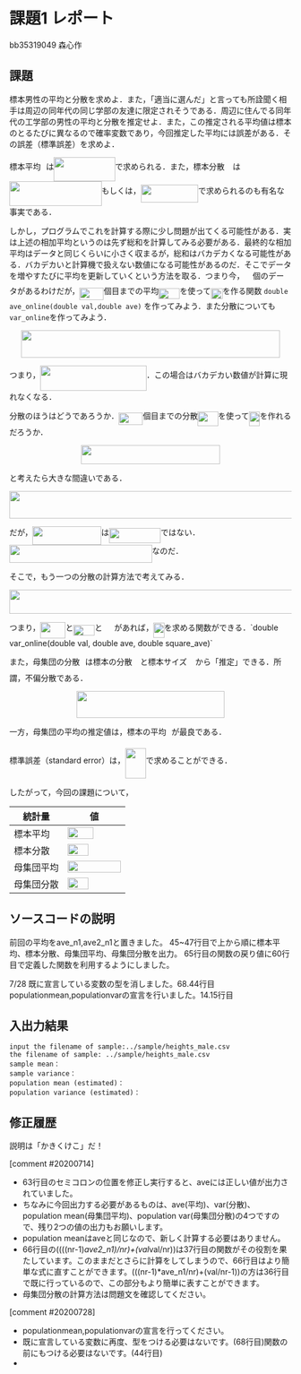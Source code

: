 # 課題1 レポート

bb35319049 森心作

## 課題

標本男性の平均と分散を求めよ．また，「適当に選んだ」と言っても所詮聞く相手は周辺の同年代の同じ学部の友達に限定されそうである．周辺に住んでる同年代の工学部の男性の平均と分散を推定せよ．また，この推定される平均値は標本のとるたびに異なるので確率変数であり，今回推定した平均には誤差がある．その誤差（標準誤差）を求めよ．
   
標本平均<img src="/k01/tex/33717a96ef162d4ca3780ca7d161f7ad.svg?invert_in_darkmode&sanitize=true" align=middle width=9.39498779999999pt height=18.666631500000015pt/>は<img src="/k01/tex/62b894bfb44d2b063162fb22902c5464.svg?invert_in_darkmode&sanitize=true" align=middle width=109.25130645pt height=43.42856099999997pt/>で求められる．また，標本分散<img src="/k01/tex/f8c439f4893e23a4e7a8d09507bd0082.svg?invert_in_darkmode&sanitize=true" align=middle width=14.25802619999999pt height=26.76175259999998pt/>は<img src="/k01/tex/99b526b607166477d1a8cfbed3ba27b1.svg?invert_in_darkmode&sanitize=true" align=middle width=164.58227939999998pt height=43.42856099999997pt/>もしくは，<img src="/k01/tex/f5b0825f5bfa1b5c1738c1014075e5d6.svg?invert_in_darkmode&sanitize=true" align=middle width=102.59112764999999pt height=31.360807499999982pt/>で求められるのも有名な事実である．

しかし，プログラムでこれを計算する際に少し問題が出てくる可能性がある．実は上述の相加平均というのは先ず総和を計算してみる必要がある．最終的な相加平均はデータと同じくらいに小さく収まるが，総和はバカデカくなる可能性がある．バカデカいと計算機で扱えない数値になる可能性があるのだ．そこでデータを増やすたびに平均を更新していくという方法を取る．つまり今，<img src="/k01/tex/f9c4988898e7f532b9f826a75014ed3c.svg?invert_in_darkmode&sanitize=true" align=middle width=14.99998994999999pt height=22.465723500000017pt/>個のデータがあるわけだが，<img src="/k01/tex/e35caf405a5e9b4afd75a0d338c4dc12.svg?invert_in_darkmode&sanitize=true" align=middle width=43.31036984999999pt height=22.465723500000017pt/>個目までの平均<img src="/k01/tex/c5c0ed8b8025fcf4fced515d8205661e.svg?invert_in_darkmode&sanitize=true" align=middle width=37.86769634999999pt height=18.666631500000015pt/>を使って<img src="/k01/tex/23c4750b22d8eb4653f6d92a9b148ced.svg?invert_in_darkmode&sanitize=true" align=middle width=21.04114979999999pt height=18.666631500000015pt/>を作る関数 `double ave_online(double val,double ave)` を作ってみよう．また分散についても `var_online`を作ってみよう．
   
<p align="center"><img src="/k01/tex/c6844df0b4a6306cb7eb1bf734ed4c93.svg?invert_in_darkmode&sanitize=true" align=middle width=461.71853639999995pt height=49.315569599999996pt/></p>
   
つまり，<img src="/k01/tex/f22a2f1c337be4beb1f1f5e0ef911e57.svg?invert_in_darkmode&sanitize=true" align=middle width=189.80322735pt height=44.70706679999999pt/>．この場合はバカデカい数値が計算に現れなくなる．
   
分散のほうはどうであろうか．<img src="/k01/tex/e35caf405a5e9b4afd75a0d338c4dc12.svg?invert_in_darkmode&sanitize=true" align=middle width=43.31036984999999pt height=22.465723500000017pt/>個目までの分散<img src="/k01/tex/dca72d5952416399a081461dc157be89.svg?invert_in_darkmode&sanitize=true" align=middle width=36.17818709999999pt height=26.76175259999998pt/>を使って<img src="/k01/tex/34ac2553ddb07b4f0173d7b00d7beff4.svg?invert_in_darkmode&sanitize=true" align=middle width=19.351640549999992pt height=26.76175259999998pt/>を作れるだろうか．
   
<p align="center"><img src="/k01/tex/a7d004a72e4a1ee153aefc6cf40b7667.svg?invert_in_darkmode&sanitize=true" align=middle width=248.53833509999995pt height=33.62942055pt/></p>
と考えたら大きな間違いである．
   
<p align="center"><img src="/k01/tex/d1471055f059612969f03b19b21b9cae.svg?invert_in_darkmode&sanitize=true" align=middle width=699.4521533999999pt height=49.315569599999996pt/></p>
だが，<img src="/k01/tex/fd66eb8c7c7b6e2e3b5bb491cb70a92f.svg?invert_in_darkmode&sanitize=true" align=middle width=122.80621814999999pt height=32.256008400000006pt/>は<img src="/k01/tex/808a43f38591a24867c3ae8460c78e97.svg?invert_in_darkmode&sanitize=true" align=middle width=92.27398949999998pt height=26.76175259999998pt/>ではない．<img src="/k01/tex/c7a04cb0f6e41e25b63b0d907c82994a.svg?invert_in_darkmode&sanitize=true" align=middle width=254.64626385pt height=32.256008400000006pt/>なのだ．

そこで，もう一つの分散の計算方法で考えてみる．
<p align="center"><img src="/k01/tex/b1cf5cc9666673f63964890d3717a06c.svg?invert_in_darkmode&sanitize=true" align=middle width=531.9260562pt height=42.80407395pt/></p>
つまり，<img src="/k01/tex/cc387459ad627ae81e81f24d9d2f16c3.svg?invert_in_darkmode&sanitize=true" align=middle width=45.24213374999999pt height=28.840171800000025pt/>と<img src="/k01/tex/c5c0ed8b8025fcf4fced515d8205661e.svg?invert_in_darkmode&sanitize=true" align=middle width=37.86769634999999pt height=18.666631500000015pt/>と<img src="/k01/tex/819cf0f93ca7b69442bb3e1ea8a270e0.svg?invert_in_darkmode&sanitize=true" align=middle width=21.04114979999999pt height=14.15524440000002pt/>があれば，<img src="/k01/tex/34ac2553ddb07b4f0173d7b00d7beff4.svg?invert_in_darkmode&sanitize=true" align=middle width=19.351640549999992pt height=26.76175259999998pt/>を求める関数ができる．`double var_online(double val, double ave, double square_ave)`

また，母集団の分散<img src="/k01/tex/f9eb4bfe9ecef350d36eb594dff3911b.svg?invert_in_darkmode&sanitize=true" align=middle width=9.41027339999999pt height=14.15524440000002pt/>は標本の分散<img src="/k01/tex/f8c439f4893e23a4e7a8d09507bd0082.svg?invert_in_darkmode&sanitize=true" align=middle width=14.25802619999999pt height=26.76175259999998pt/>と標本サイズ<img src="/k01/tex/f9c4988898e7f532b9f826a75014ed3c.svg?invert_in_darkmode&sanitize=true" align=middle width=14.99998994999999pt height=22.465723500000017pt/>から「推定」できる．所謂，不偏分散である．
<p align="center"><img src="/k01/tex/a11cea52a2d8e58fafdb308f98840cdf.svg?invert_in_darkmode&sanitize=true" align=middle width=263.12654445pt height=47.806078649999996pt/></p>
一方，母集団の平均の推定値は，標本の平均<img src="/k01/tex/33717a96ef162d4ca3780ca7d161f7ad.svg?invert_in_darkmode&sanitize=true" align=middle width=9.39498779999999pt height=18.666631500000015pt/>が最良である．

標準誤差（standard error）は，<img src="/k01/tex/7cf3370ccf734d11f1d835f6a1512a7d.svg?invert_in_darkmode&sanitize=true" align=middle width=37.16830259999999pt height=54.157468200000004pt/>で求めることができる．

したがって，今回の課題について，

|統計量|値|
|---|---|
|標本平均|<img src="/k01/tex/24888b4e629550e584c5749d6e257804.svg?invert_in_darkmode&sanitize=true" align=middle width=45.66227159999998pt height=21.18721440000001pt/>|
|標本分散|<img src="/k01/tex/70fca7b16fd0d8e5da79e199011ede93.svg?invert_in_darkmode&sanitize=true" align=middle width=37.44306224999999pt height=21.18721440000001pt/>|
|母集団平均|<img src="/k01/tex/ffd02cd2a29ee359d050673905b82aaf.svg?invert_in_darkmode&sanitize=true" align=middle width=94.97731484999998pt height=21.18721440000001pt/>|
|母集団分散|<img src="/k01/tex/35ae058b877f36e7384685a2e19cb7e4.svg?invert_in_darkmode&sanitize=true" align=middle width=37.44306224999999pt height=21.18721440000001pt/>|

## ソースコードの説明

前回の平均をave_n1,ave2_n1と置きました。
45~47行目で上から順に標本平均、標本分散、母集団平均、母集団分散を出力。
65行目の関数の戻り値に60行目で定義した関数を利用するようにしました。

7/28 既に宣言している変数の型を消しました。68.44行目
populationmean,populationvarの宣言を行いました。14.15行目

## 入出力結果

```
input the filename of sample:../sample/heights_male.csv
the filename of sample: ../sample/heights_male.csv
sample mean：
sample variance：
population mean (estimated)：
population variance (estimated)：
```

## 修正履歴

説明は「かきくけこ」だ！

[comment #20200714]
- 63行目のセミコロンの位置を修正し実行すると、aveには正しい値が出力されていました。
- ちなみに今回出力する必要があるものは、ave(平均)、var(分散)、population mean(母集団平均)、population var(母集団分散)の4つですので、残り2つの値の出力もお願いします。
- population meanはaveと同じなので、新しく計算する必要はありません。
- 66行目の((((nr-1)*ave2_n1)/nr)+(val*val/nr))は37行目の関数がその役割を果たしています。このままだとさらに計算をしてしまうので、66行目はより簡単な式に直すことができます。(((nr-1)*ave_n1/nr)+(val/nr-1))の方は36行目で既に行っているので、この部分もより簡単に表すことができます。
- 母集団分散の計算方法は問題文を確認してください。

[comment #20200728]
- populationmean,populationvarの宣言を行ってください。
- 既に宣言している変数に再度、型をつける必要はないです。(68行目)関数の前にもつける必要はないです。(44行目)
- 